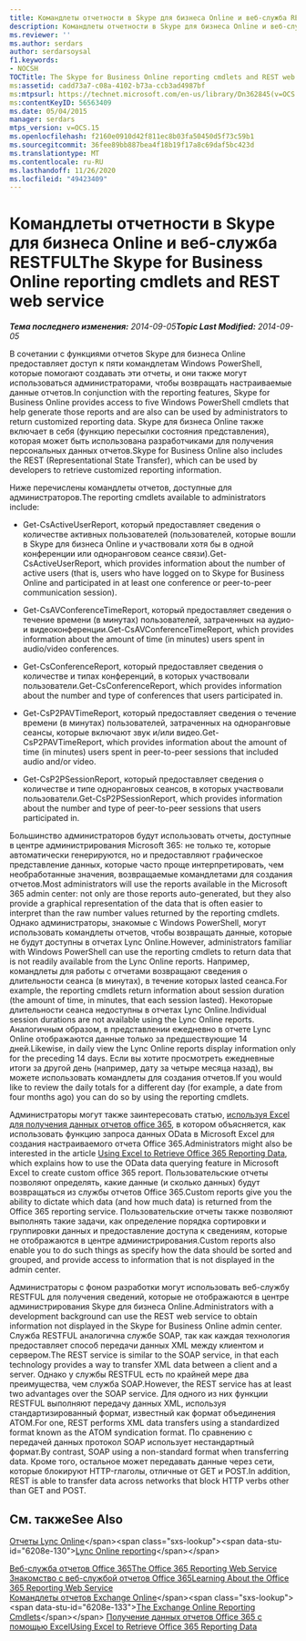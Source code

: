 ```yaml
---
title: Командлеты отчетности в Skype для бизнеса Online и веб-служба RESTFUL
description: Командлеты отчетности в Skype для бизнеса Online и веб-служба RESTFUL.
ms.reviewer: ''
ms.author: serdars
author: serdarsoysal
f1.keywords:
- NOCSH
TOCTitle: The Skype for Business Online reporting cmdlets and REST web service
ms:assetid: cadd73a7-c08a-4102-b73a-ccb3ad4987bf
ms:mtpsurl: https://technet.microsoft.com/en-us/library/Dn362845(v=OCS.15)
ms:contentKeyID: 56563409
ms.date: 05/04/2015
manager: serdars
mtps_version: v=OCS.15
ms.openlocfilehash: f2160e0910d42f811ec8b03fa50450d5f73c59b1
ms.sourcegitcommit: 36fee89bb887bea4f18b19f17a8c69daf5bc423d
ms.translationtype: MT
ms.contentlocale: ru-RU
ms.lasthandoff: 11/26/2020
ms.locfileid: "49423409"
---
```

# <a name="the-skype-for-business-online-reporting-cmdlets-and-rest-web-service"></a><span data-ttu-id="6208e-103">Командлеты отчетности в Skype для бизнеса Online и веб-служба RESTFUL</span><span class="sxs-lookup"><span data-stu-id="6208e-103">The Skype for Business Online reporting cmdlets and REST web service</span></span>

<div data-xmlns="http://www.w3.org/1999/xhtml">

<div class="topic" data-xmlns="http://www.w3.org/1999/xhtml" data-msxsl="urn:schemas-microsoft-com:xslt" data-cs="https://msdn.microsoft.com/">

<div data-asp="https://msdn2.microsoft.com/asp">



</div>

<div id="mainSection">

<div id="mainBody"><span data-ttu-id="6208e-104">

<span> </span></span><span class="sxs-lookup"><span data-stu-id="6208e-104">

<span> </span></span></span>

<span data-ttu-id="6208e-105">_**Тема последнего изменения:** 2014-09-05_</span><span class="sxs-lookup"><span data-stu-id="6208e-105">_**Topic Last Modified:** 2014-09-05_</span></span>

<span data-ttu-id="6208e-106">В сочетании с функциями отчетов Skype для бизнеса Online предоставляет доступ к пяти командлетам Windows PowerShell, которые помогают создавать эти отчеты, и они также могут использоваться администраторами, чтобы возвращать настраиваемые данные отчетов.</span><span class="sxs-lookup"><span data-stu-id="6208e-106">In conjunction with the reporting features, Skype for Business Online provides access to five Windows PowerShell cmdlets that help generate those reports and are also can be used by administrators to return customized reporting data.</span></span> <span data-ttu-id="6208e-107">Skype для бизнеса Online также включает в себя (функцию пересылки состояния представления), которая может быть использована разработчиками для получения персональных данных отчетов.</span><span class="sxs-lookup"><span data-stu-id="6208e-107">Skype for Business Online also includes the REST (Representational State Transfer), which can be used by developers to retrieve customized reporting information.</span></span>

<span data-ttu-id="6208e-108">Ниже перечислены командлеты отчетов, доступные для администраторов.</span><span class="sxs-lookup"><span data-stu-id="6208e-108">The reporting cmdlets available to administrators include:</span></span>

  - <span data-ttu-id="6208e-109">Get-CsActiveUserReport, который предоставляет сведения о количестве активных пользователей (пользователей, которые вошли в Skype для бизнеса Online и участвовали хотя бы в одной конференции или одноранговом сеансе связи).</span><span class="sxs-lookup"><span data-stu-id="6208e-109">Get-CsActiveUserReport, which provides information about the number of active users (that is, users who have logged on to Skype for Business Online and participated in at least one conference or peer-to-peer communication session).</span></span>

  - <span data-ttu-id="6208e-110">Get-CsAVConferenceTimeReport, который предоставляет сведения о течение времени (в минутах) пользователей, затраченных на аудио-и видеоконференции.</span><span class="sxs-lookup"><span data-stu-id="6208e-110">Get-CsAVConferenceTimeReport, which provides information about the amount of time (in minutes) users spent in audio/video conferences.</span></span>

  - <span data-ttu-id="6208e-111">Get-CsConferenceReport, который предоставляет сведения о количестве и типах конференций, в которых участвовали пользователи.</span><span class="sxs-lookup"><span data-stu-id="6208e-111">Get-CsConferenceReport, which provides information about the number and type of conferences that users participated in.</span></span>

  - <span data-ttu-id="6208e-112">Get-CsP2PAVTimeReport, который предоставляет сведения о течение времени (в минутах) пользователей, затраченных на одноранговые сеансы, которые включают звук и/или видео.</span><span class="sxs-lookup"><span data-stu-id="6208e-112">Get-CsP2PAVTimeReport, which provides information about the amount of time (in minutes) users spent in peer-to-peer sessions that included audio and/or video.</span></span>

  - <span data-ttu-id="6208e-113">Get-CsP2PSessionReport, который предоставляет сведения о количестве и типе одноранговых сеансов, в которых участвовали пользователи.</span><span class="sxs-lookup"><span data-stu-id="6208e-113">Get-CsP2PSessionReport, which provides information about the number and type of peer-to-peer sessions that users participated in.</span></span>

<span data-ttu-id="6208e-114">Большинство администраторов будут использовать отчеты, доступные в центре администрирования Microsoft 365: не только те, которые автоматически генерируются, но и предоставляют графическое представление данных, которые часто проще интерпретировать, чем необработанные значения, возвращаемые командлетами для создания отчетов.</span><span class="sxs-lookup"><span data-stu-id="6208e-114">Most administrators will use the reports available in the Microsoft 365 admin center: not only are those reports auto-generated, but they also provide a graphical representation of the data that is often easier to interpret than the raw number values returned by the reporting cmdlets.</span></span> <span data-ttu-id="6208e-115">Однако администраторы, знакомые с Windows PowerShell, могут использовать командлеты отчетов, чтобы возвращать данные, которые не будут доступны в отчетах Lync Online.</span><span class="sxs-lookup"><span data-stu-id="6208e-115">However, administrators familiar with Windows PowerShell can use the reporting cmdlets to return data that is not readily available from the Lync Online reports.</span></span> <span data-ttu-id="6208e-116">Например, командлеты для работы с отчетами возвращают сведения о длительности сеанса (в минутах), в течение которых lasted сеанса.</span><span class="sxs-lookup"><span data-stu-id="6208e-116">For example, the reporting cmdlets return information about session duration (the amount of time, in minutes, that each session lasted).</span></span> <span data-ttu-id="6208e-117">Некоторые длительности сеанса недоступны в отчетах Lync Online.</span><span class="sxs-lookup"><span data-stu-id="6208e-117">Individual session durations are not available using the Lync Online reports.</span></span> <span data-ttu-id="6208e-118">Аналогичным образом, в представлении ежедневно в отчете Lync Online отображаются данные только за предшествующие 14 дней.</span><span class="sxs-lookup"><span data-stu-id="6208e-118">Likewise, in daily view the Lync Online reports display information only for the preceding 14 days.</span></span> <span data-ttu-id="6208e-119">Если вы хотите просмотреть ежедневные итоги за другой день (например, дату за четыре месяца назад), вы можете использовать командлеты для создания отчетов.</span><span class="sxs-lookup"><span data-stu-id="6208e-119">If you would like to review the daily totals for a different day (for example, a date from four months ago) you can do so by using the reporting cmdlets.</span></span>

<span data-ttu-id="6208e-120">Администраторы могут также заинтересовать статью, [используя Excel для получения данных отчетов office 365](https://msdn.microsoft.com/library/dn781442.aspx), в котором объясняется, как использовать функцию запроса данных OData в Microsoft Excel для создания настраиваемого отчета Office 365.</span><span class="sxs-lookup"><span data-stu-id="6208e-120">Administrators might also be interested in the article [Using Excel to Retrieve Office 365 Reporting Data](https://msdn.microsoft.com/library/dn781442.aspx), which explains how to use the OData data querying feature in Microsoft Excel to create custom office 365 report.</span></span> <span data-ttu-id="6208e-121">Пользовательские отчеты позволяют определять, какие данные (и сколько данных) будут возвращаться из службы отчетов Office 365.</span><span class="sxs-lookup"><span data-stu-id="6208e-121">Custom reports give you the ability to dictate which data (and how much data) is returned from the Office 365 reporting service.</span></span> <span data-ttu-id="6208e-122">Пользовательские отчеты также позволяют выполнять такие задачи, как определение порядка сортировки и группировки данных и предоставление доступа к сведениям, которые не отображаются в центре администрирования.</span><span class="sxs-lookup"><span data-stu-id="6208e-122">Custom reports also enable you to do such things as specify how the data should be sorted and grouped, and provide access to information that is not displayed in the admin center.</span></span>

<span data-ttu-id="6208e-123">Администраторы с фоном разработки могут использовать веб-службу RESTFUL для получения сведений, которые не отображаются в центре администрирования Skype для бизнеса Online.</span><span class="sxs-lookup"><span data-stu-id="6208e-123">Administrators with a development background can use the REST web service to obtain information not displayed in the Skype for Business Online admin center.</span></span> <span data-ttu-id="6208e-124">Служба RESTFUL аналогична службе SOAP, так как каждая технология предоставляет способ передачи данных XML между клиентом и сервером.</span><span class="sxs-lookup"><span data-stu-id="6208e-124">The REST service is similar to the SOAP service, in that each technology provides a way to transfer XML data between a client and a server.</span></span> <span data-ttu-id="6208e-125">Однако у службы RESTFUL есть по крайней мере два преимущества, чем служба SOAP.</span><span class="sxs-lookup"><span data-stu-id="6208e-125">However, the REST service has at least two advantages over the SOAP service.</span></span> <span data-ttu-id="6208e-126">Для одного из них функции RESTFUL выполняют передачу данных XML, используя стандартизированный формат, известный как формат объединения ATOM.</span><span class="sxs-lookup"><span data-stu-id="6208e-126">For one, REST performs XML data transfers using a standardized format known as the ATOM syndication format.</span></span> <span data-ttu-id="6208e-127">По сравнению с передачей данных протокол SOAP использует нестандартный формат.</span><span class="sxs-lookup"><span data-stu-id="6208e-127">By contrast, SOAP using a non-standard format when transferring data.</span></span> <span data-ttu-id="6208e-128">Кроме того, остальное может передавать данные через сети, которые блокируют HTTP-глаголы, отличные от GET и POST.</span><span class="sxs-lookup"><span data-stu-id="6208e-128">In addition, REST is able to transfer data across networks that block HTTP verbs other than GET and POST.</span></span>

<div>

## <a name="see-also"></a><span data-ttu-id="6208e-129">См. также</span><span class="sxs-lookup"><span data-stu-id="6208e-129">See Also</span></span>


<span data-ttu-id="6208e-130">[Отчеты Lync Online](https://technet.microsoft.com/library/dn362827\(v=ocs.15\))</span><span class="sxs-lookup"><span data-stu-id="6208e-130">[Lync Online reporting](https://technet.microsoft.com/library/dn362827\(v=ocs.15\))</span></span>  


[<span data-ttu-id="6208e-131">Веб-служба отчетов Office 365</span><span class="sxs-lookup"><span data-stu-id="6208e-131">The Office 365 Reporting Web Service</span></span>](https://msdn.microsoft.com/library/office/jj984325.aspx)  
[<span data-ttu-id="6208e-132">Знакомство с веб-службой отчетов Office 365</span><span class="sxs-lookup"><span data-stu-id="6208e-132">Learning About the Office 365 Reporting Web Service</span></span>](https://msdn.microsoft.com/library/office/jj984321.aspx)  
<span data-ttu-id="6208e-133">[Командлеты отчетов Exchange Online](https://technet.microsoft.com/library/jj200780\(v=exchg.150\).aspx)</span><span class="sxs-lookup"><span data-stu-id="6208e-133">[The Exchange Online Reporting Cmdlets](https://technet.microsoft.com/library/jj200780\(v=exchg.150\).aspx)</span></span>  
[<span data-ttu-id="6208e-134">Получение данных отчетов Office 365 с помощью Excel</span><span class="sxs-lookup"><span data-stu-id="6208e-134">Using Excel to Retrieve Office 365 Reporting Data</span></span>](https://msdn.microsoft.com/library/dn781442.aspx)  
  

<span data-ttu-id="6208e-135"></div>

</div>

<span> </span>

</div>

</div>

</span><span class="sxs-lookup"><span data-stu-id="6208e-135"></div>

</div>

<span> </span>

</div>

</div>

</span></span></div>

